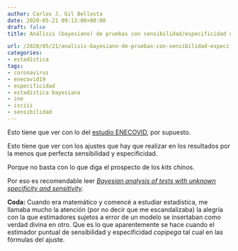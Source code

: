 ```yaml
---
author: Carlos J. Gil Bellosta
date: 2020-05-21 09:13:00+00:00
draft: false
title: Análisis (bayesiano) de pruebas con sensibilidad/especificidad desconocida

url: /2020/05/21/analisis-bayesiano-de-pruebas-con-sensibilidad-especificidad-desconocida/
categories:
- estadística
tags:
- coronavirus
- enecovid19
- especificidad
- estadística bayesiana
- ine
- isciii
- sensibilidad
---
```


Esto tiene que ver con lo del [estudio ENECOVID](https://www.datanalytics.com/2020/05/15/un-marco-sobre-el-que-reflexionar-sobre-el-estudio-de-seroprevalencia-enecovid19/), por supuesto.

Esto tiene que ver con los ajustes que hay que realizar en los resultados por la menos que perfecta sensibilidad y especificidad.

Porque no basta con lo que diga el prospecto de los _kits_ chinos.

Por eso es recomendable leer [_Bayesian analysis of tests with unknown specificity and sensitivity_](https://bob-carpenter.github.io/diagnostic-testing/reports/specificity.pdf).

**Coda:** Cuando era matemático y comencé a estudiar estadística, me llamaba mucho la atención (por no decir que me escandalizaba) la alegría con la que estimadores sujetos a error de un modelo se insertaban como verdad divina en otro. Que es lo que aparentemente se hace cuando el estimador puntual de sensibilidad y especificidad _copipega_ tal cual en las fórmulas del ajuste.



